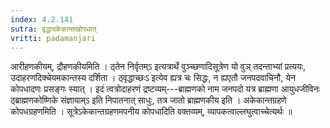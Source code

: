 ```yaml
---
index: 4.2.141
sutra: वृद्धादकेकान्तखोपधात्‌
vritti: padamanjari
---
```


 आरीहणकीयम्, द्रौहणकीयमिति । ठ्तेन निर्वृतम्ऽ इत्यत्रार्थे वुञ्च्छणादिसूत्रेण यो वुञ् तदन्ताभ्यां प्रत्ययः, उदाहरणदिक्चेयमकान्तस्य दर्शिता । ठ्वृद्धाच्छःऽ इत्येव ह्यत्र चः सिद्धः, न ह्यएतौ जनपदवाचिनौ, येन कोपधादणः प्रसङ्गः स्यात् । इदं त्वत्रोदाहरणं द्रष्टव्यम्---ब्राह्मणको नाम जनपदो यत्र ब्राह्मणा आयुधजीविनः ठ्ब्राह्मणकोष्णिके संज्ञायाम्ऽ इति निपातनात् साधुः, तत्र जातो ब्राह्मणकीय इति । अकेकान्तग्रहणे कोपधग्रहणमिति । सूत्रेऽकेकान्तग्रहणमपनीय कोपधादिति वक्तव्यम्, व्यापकत्वाल्लघुत्वाच्चेत्यर्थः ॥
